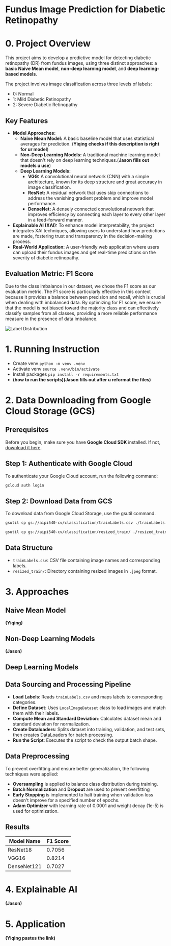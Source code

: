# Fundus Image Prediction for Diabetic Retinopathy

# 0. Project Overview
This project aims to develop a predictive model for detecting diabetic retinopathy (DR) from fundus images, using three distinct approaches: a **basic Naive Mean model**, **non-deep learning model**, and **deep learning-based models**. 

The project involves image classification across three levels of labels:
- 0: Normal
- 1: Mild Diabetic Retinopathy
- 2: Severe Diabetic Retinopathy

## Key Features
- **Model Approaches:**
    - **Naive Mean Model:** A basic baseline model that uses statistical averages for prediction. (**Yiqing checks if this description is right for ur model**)
    - **Non-Deep Learning Models:** A traditional machine learning model that doesn't rely on deep learning techniques.(**Jason fills out models u use**)
    - **Deep Learning Models:** 
        - **VGG:** A convolutional neural network (CNN) with a simple architecture, known for its deep structure and great accuracy in image classification.
        - **ResNet:** A residual network that uses skip connections to address the vanishing gradient problem and improve model performance.
        - **DenseNet:** A densely connected convolutional network that improves efficiency by connecting each layer to every other layer in a feed-forward manner.
- **Explainable AI (XAI):** To enhance model interpretability, the project integrates XAI techniques, allowing users to understand how predictions are made, fostering trust and transparency in the decision-making process.
- **Real-World Application:** A user-friendly web application where users can upload their fundus images and get real-time predictions on the severity of diabetic retinopathy.

## Evaluation Metric: F1 Score
Due to the class imbalance in our dataset, we chose the F1 score as our evaluation metric. The F1 score is particularly effective in this context because it provides a balance between precision and recall, which is crucial when dealing with imbalanced data. By optimizing for F1 score, we ensure that the model is not biased toward the majority class and can effectively classify samples from all classes, providing a more reliable performance measure in the presence of data imbalance.

![Label Distribution](https://i.imghippo.com/files/xEgx2063zzk.png)



# 1. Running Instruction
- Create venv `python -m venv .venv`
- Activate venv `source .venv/bin/activate`
- Install packages `pip install -r requirements.txt`
- **(how to run the scripts)(Jason fills out after u reformat the files)**

# 2. Data Downloading from Google Cloud Storage (GCS)
## Prerequisites
Before you begin, make sure you have
**Google Cloud SDK** installed. If not, [download it here](https://i.imghippo.com/files/xEgx2063zzk.png).

## Step 1: Authenticate with Google Cloud
To authenticate your Google Cloud account, run the following command:
```bash
gcloud auth login
```

## Step 2: Download Data from GCS
To download data from Google Cloud Storage, use the gsutil command. 

```bash
gsutil cp gs://aipi540-cv/classification/trainLabels.csv ./trainLabels.csv
```

```bash
gsutil cp gs://aipi540-cv/classification/resized_train/ ./resized_train/
```


## Data Structure
- `trainLabels.csv`: CSV file containing image names and corresponding labels.
- `resized_train/`: Directory containing resized images in `.jpeg` format.

# 3. Approaches
## Naive Mean Model
**(Yiqing)**

## Non-Deep Learning Models
**(Jason)**

## Deep Learning Models

## Data Sourcing and Processing Pipeline
- **Load Labels**: Reads `trainLabels.csv` and maps labels to corresponding categories.
- **Define Dataset**: Uses `LocalImageDataset` class to load images and match them with their labels.
- **Compute Mean and Standard Deviation**: Calculates dataset mean and standard deviation for normalization.
- **Create Dataloaders**: Splits dataset into training, validation, and test sets, then creates DataLoaders for batch processing.
- **Run the Script**: Executes the script to check the output batch shape.
  
## Data Preprocessing
To prevent overfitting and ensure better generalization, the following techniques were applied:
- **Oversampling** is applied to balance class distribution during training.
- **Batch Normalization** and **Dropout** are used to prevent overfitting
- **Early Stopping** is implemented to halt training when validation loss doesn't improve for a specified number of epochs.
- **Adam Optimizer** with learning rate of 0.0001 and weight decay (1e-5) is used for optimization.

## Results 
| Model Name     | F1 Score     |
|----------------|--------------|
| ResNet18       | 0.7056       |
| VGG16          | 0.8214       |
| DenseNet121    | 0.7027       |

# 4. Explainable AI
**(Jason)**

# 5. Application
**(Yiqing pastes the link)**


